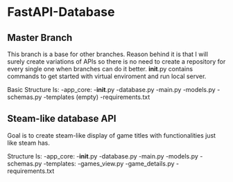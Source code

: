 # FastAPI-Database
## Master Branch

This branch is a base for other branches. Reason behind it is that I will surely create variations of APIs so there is no need to create a repository for every single one when branches can do it better. __init__.py contains commands to get started with virtual enviroment and run local server.

Basic Structure Is:
    -app_core:
        -__init__.py
        -database.py
        -main.py
        -models.py
        -schemas.py
    -templates (empty)
    -requirements.txt

## Steam-like database API

Goal is to create steam-like display of game titles with functionalities just like steam has.

Structure Is:
    -app_core:
        -__init__.py
        -database.py
        -main.py
        -models.py
        -schemas.py
    -templates:
        -games_view.py
        -game_details.py
    -requirements.txt